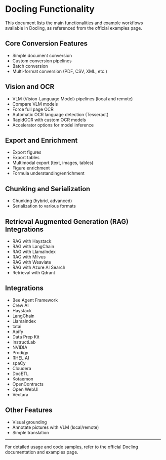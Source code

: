 # Docling Functionality

This document lists the main functionalities and example workflows available in Docling, as referenced from the official examples page.

## Core Conversion Features
- Simple document conversion
- Custom conversion pipelines
- Batch conversion
- Multi-format conversion (PDF, CSV, XML, etc.)

## Vision and OCR
- VLM (Vision-Language Model) pipelines (local and remote)
- Compare VLM models
- Force full page OCR
- Automatic OCR language detection (Tesseract)
- RapidOCR with custom OCR models
- Accelerator options for model inference

## Export and Enrichment
- Export figures
- Export tables
- Multimodal export (text, images, tables)
- Figure enrichment
- Formula understanding/enrichment

## Chunking and Serialization
- Chunking (hybrid, advanced)
- Serialization to various formats

## Retrieval Augmented Generation (RAG) Integrations
- RAG with Haystack
- RAG with LangChain
- RAG with LlamaIndex
- RAG with Milvus
- RAG with Weaviate
- RAG with Azure AI Search
- Retrieval with Qdrant

## Integrations
- Bee Agent Framework
- Crew AI
- Haystack
- LangChain
- LlamaIndex
- txtai
- Apify
- Data Prep Kit
- InstructLab
- NVIDIA
- Prodigy
- RHEL AI
- spaCy
- Cloudera
- DocETL
- Kotaemon
- OpenContracts
- Open WebUI
- Vectara

## Other Features
- Visual grounding
- Annotate pictures with VLM (local/remote)
- Simple translation

---

For detailed usage and code samples, refer to the official Docling documentation and examples page.
